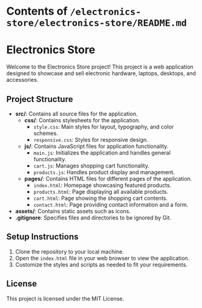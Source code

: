 # Contents of `/electronics-store/electronics-store/README.md`

# Electronics Store

Welcome to the Electronics Store project! This project is a web application designed to showcase and sell electronic hardware, laptops, desktops, and accessories.

## Project Structure

- **src/**: Contains all source files for the application.
  - **css/**: Contains stylesheets for the application.
    - `style.css`: Main styles for layout, typography, and color schemes.
    - `responsive.css`: Styles for responsive design.
  - **js/**: Contains JavaScript files for application functionality.
    - `main.js`: Initializes the application and handles general functionality.
    - `cart.js`: Manages shopping cart functionality.
    - `products.js`: Handles product display and management.
  - **pages/**: Contains HTML files for different pages of the application.
    - `index.html`: Homepage showcasing featured products.
    - `products.html`: Page displaying all available products.
    - `cart.html`: Page showing the shopping cart contents.
    - `contact.html`: Page providing contact information and a form.
- **assets/**: Contains static assets such as icons.
- **.gitignore**: Specifies files and directories to be ignored by Git.

## Setup Instructions

1. Clone the repository to your local machine.
2. Open the `index.html` file in your web browser to view the application.
3. Customize the styles and scripts as needed to fit your requirements.

## License

This project is licensed under the MIT License.